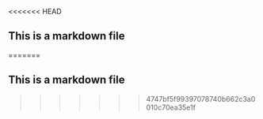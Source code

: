<<<<<<< HEAD
## This is a markdown file
=======
## This is a markdown file
>>>>>>> 4747bf5f99397078740b662c3a0010c70ea35e1f
